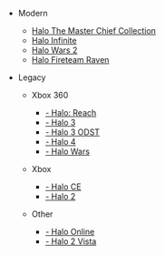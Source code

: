 - Modern
 
  - [Halo The Master Chief Collection](#halo-the-master-chief-collection)
  - [Halo Infinite](#halo-infinite)
  - [Halo Wars 2](#)
  - [Halo Fireteam Raven](#)

- Legacy
  
  - Xbox 360
    
    - [ - Halo: Reach](#halo-reach)
    - [ - Halo 3](#halo-3)
    - [ - Halo 3 ODST](#halo-3-odst)
    - [- Halo 4](#halo-4)
    - [- Halo Wars]()
  
  - Xbox
    - [ - Halo CE]()
    - [ - Halo 2]()

  - Other
    - [ - Halo Online]()
    - [ - Halo 2 Vista]()